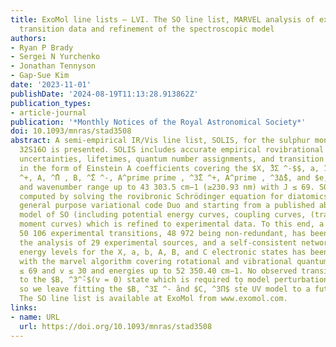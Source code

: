 ```yaml
---
title: ExoMol line lists – LVI. The SO line list, MARVEL analysis of experimental
  transition data and refinement of the spectroscopic model
authors:
- Ryan P Brady
- Sergei N Yurchenko
- Jonathan Tennyson
- Gap-Sue Kim
date: '2023-11-01'
publishDate: '2024-08-19T11:13:28.913862Z'
publication_types:
- article-journal
publication: '*Monthly Notices of the Royal Astronomical Society*'
doi: 10.1093/mnras/stad3508
abstract: A semi-empirical IR/Vis line list, SOLIS, for the sulphur monoxide molecule
  32S16O is presented. SOLIS includes accurate empirical rovibrational energy levels,
  uncertainties, lifetimes, quantum number assignments, and transition probabilities
  in the form of Einstein A coefficients covering the $X, ̂3Σ ^-$$, a, ̂1Δ , b, ^1̂Σ
  ^+, A, ^̂Π , B, ^̂Σ ^-, A^prime prime , ^3̂Σ ^+, A^prime , ^3Δ̂$, and $e, ^1̂$ systems
  and wavenumber range up to 43 303.5 cm−1 (≥230.93 nm) with J ≤ 69. SOLIS has been
  computed by solving the rovibronic Schrödinger equation for diatomics using the
  general purpose variational code Duo and starting from a published ab initio spectroscopic
  model of SO (including potential energy curves, coupling curves, (transition) dipole
  moment curves) which is refined to experimental data. To this end, a database of
  50 106 experimental transitions, 48 972 being non-redundant, has been compiled through
  the analysis of 29 experimental sources, and a self-consistent network of 8558 rovibronic
  energy levels for the X, a, b, A, B, and C electronic states has been generated
  with the marvel algorithm covering rotational and vibrational quantum numbers J
  ≤ 69 and v ≤ 30 and energies up to 52 350.40 cm−1. No observed transitions connect
  to the $B, ^3^̂-$(v = 0) state which is required to model perturbations correctly,
  so we leave fitting the $B, ^3Σ ^- ̂and $C, ^3Π$ st̂e UV model to a future project.
  The SO line list is available at ExoMol from www.exomol.com.
links:
- name: URL
  url: https://doi.org/10.1093/mnras/stad3508
---
```

